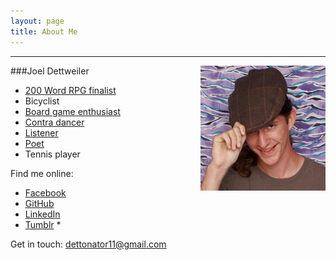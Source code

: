 ```yaml
---
layout: page
title: About Me
---
```


***

<img style="float: right; margin-left: 1rem" src="/public/images/face.png"/>

###Joel Dettweiler

* [200 Word RPG finalist](https://200wordrpg.github.io/2017/rpg/finalist/2017/04/19/TROLLS.html)
* Bicyclist
* [Board game enthusiast](https://boardgamegeek.com/user/dettonator11)
* [Contra dancer](http://charlestonfolk.weebly.com/)
* [Listener](https://www.youtube.com/playlist?list=PLFVp8k9xoc3S0KSVW5t8XE41X8XRLn8bf)
* [Poet](/work.html)
* Tennis player

Find me online:  
* [Facebook](https://www.facebook.com/dettonator11)
* [GitHub](https://www.github.com/dettweilerjs)
* [LinkedIn](https://www.linkedin.com/in/joel-dettweiler-29816094/)
* [Tumblr](https://dettonator11.tumblr.com) *  

Get in touch: [dettonator11@gmail.com](mailto:dettonator11@gmail.com)